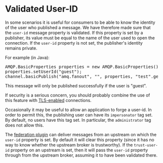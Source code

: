<!--
Copyright (c) 2007-2022 VMware, Inc. or its affiliates.

All rights reserved. This program and the accompanying materials
are made available under the terms of the under the Apache License,
Version 2.0 (the "License”); you may not use this file except in compliance
with the License. You may obtain a copy of the License at

https://www.apache.org/licenses/LICENSE-2.0

Unless required by applicable law or agreed to in writing, software
distributed under the License is distributed on an "AS IS" BASIS,
WITHOUT WARRANTIES OR CONDITIONS OF ANY KIND, either express or implied.
See the License for the specific language governing permissions and
limitations under the License.
-->

# Validated User-ID

In some scenarios it is useful for consumers to be able
to know the identity of the user who published a
message. We have therefore made sure that
the <code>user-id</code> message property is validated. If
this property is set by a publisher, its value must be equal
to the name of the user used to open the connection. If
the <code>user-id</code> property is not set, the
publisher's identity remains private.

For example (in Java):

<pre class="lang-java">
AMQP.BasicProperties properties = new AMQP.BasicProperties();
properties.setUserId("guest");
channel.basicPublish("amq.fanout", "", properties, "test".getBytes());
</pre>

This message will only be published successfully if the user
is "guest".

If security is a serious concern, you should probably
combine the use of this feature
with [TLS-enabled](ssl.html) connections.

Occasionally it may be useful to allow an application to forge a
user-id. In order to permit this, the publishing user can have
its <code>impersonator</code> tag set. By default, no users have
this tag set. In particular, the <code>administrator</code> tag
does not allow this.

The [federation plugin](federation.html) can deliver
messages from an upstream on which the <code>user-id</code>
property is set. By default it will clear this property (since
it has no way to know whether the upstream broker is
trustworthy). If the <code>trust-user-id</code> property on an
upstream is set, then it will pass the <code>user-id</code>
property through from the upstream broker, assuming it to have
been validated there.
